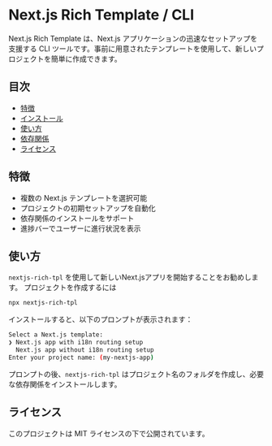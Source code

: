 # Next.js Rich Template / CLI

Next.js Rich Template は、Next.js アプリケーションの迅速なセットアップを支援する CLI ツールです。事前に用意されたテンプレートを使用して、新しいプロジェクトを簡単に作成できます。

## 目次

- [特徴](#特徴)
- [インストール](#インストール)
- [使い方](#使い方)
- [依存関係](#依存関係)
- [ライセンス](#ライセンス)

## 特徴

- 複数の Next.js テンプレートを選択可能
- プロジェクトの初期セットアップを自動化
- 依存関係のインストールをサポート
- 進捗バーでユーザーに進行状況を表示

## 使い方

`nextjs-rich-tpl` を使用して新しいNext.jsアプリを開始することをお勧めします。 プロジェクトを作成するには

```bash
npx nextjs-rich-tpl
```

インストールすると、以下のプロンプトが表示されます：

```bash
Select a Next.js template:
❯ Next.js app with i18n routing setup 
  Next.js app without i18n routing setup 
Enter your project name: (my-nextjs-app) 
```

プロンプトの後、`nextjs-rich-tpl` はプロジェクト名のフォルダを作成し、必要な依存関係をインストールします。

## ライセンス

このプロジェクトは MIT ライセンスの下で公開されています。